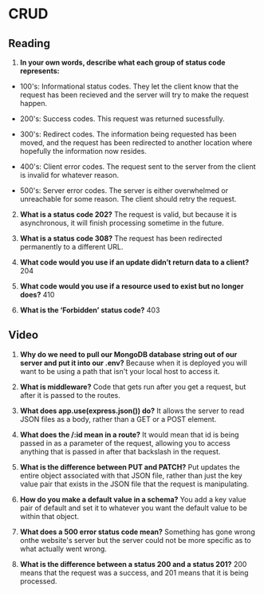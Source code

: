 # CRUD

## Reading

1. **In your own words, describe what each group of status code represents:**

* 100's: Informational status codes. They let the client know that the request has been recieved and the server will try to make the request happen. 

* 200's: Success codes. This request was returned sucessfully.

* 300's: Redirect codes. The information being requested has been moved, and the request has been redirected to another location where hopefully the information now resides.

* 400's: Client error codes. The request sent to the server from the client is invalid for whatever reason.

* 500's: Server error codes. The server is either overwhelmed or unreachable for some reason. The client should retry the request.

2. **What is a status code 202?** The request is valid, but because it is asynchronous, it will finish processing sometime in the future.

3. **What is a status code 308?** The request has been redirected permanently to a different URL.

4. **What code would you use if an update didn’t return data to a client?** 204

5. **What code would you use if a resource used to exist but no longer does?** 410

6. **What is the ‘Forbidden’ status code?** 403

## Video

1. **Why do we need to pull our MongoDB database string out of our server and put it into our .env?** Because when it is deployed you will want to be using a path that isn't your local host to access it.

2. **What is middleware?** Code that gets run after you get a request, but after it is passed to the routes.

3. **What does app.use(express.json()) do?** It allows the server to read JSON files as a body, rather than a GET or a POST element.

4. **What does the /:id mean in a route?** It would mean that id is being passed in as a parameter of the request, allowing you to access anything that is passed in after that backslash in the request.

5. **What is the difference between PUT and PATCH?** Put updates the entire object associated with that JSON file, rather than just the key value pair that exists in the JSON file that the request is manipulating.

6. **How do you make a default value in a schema?** You add a key value pair of default and set it to whatever you want the default value to be within that object.

7. **What does a 500 error status code mean?** Something has gone wrong onthe website's server but the server could not be more specific as to what actually went wrong.

8. **What is the difference between a status 200 and a status 201?** 200 means that the request was a success, and 201 means that it is being processed. 
